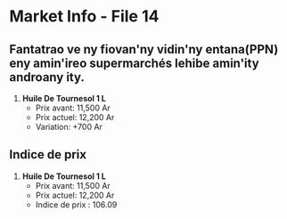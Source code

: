 # Market Info - File 14

## Fantatrao ve ny fiovan'ny vidin'ny entana(PPN) eny amin'ireo supermarchés lehibe amin'ity androany ity.

1. **Huile De Tournesol 1 L**
   - Prix avant: 11,500 Ar
   - Prix actuel: 12,200 Ar
   - Variation: +700 Ar



## Indice de prix

1. **Huile De Tournesol 1 L**
   - Prix avant: 11,500 Ar
   - Prix actuel: 12,200 Ar
   - Indice de prix : 106.09

